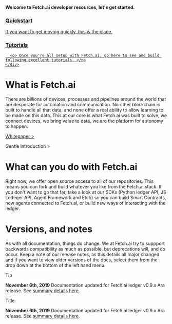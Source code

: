 <div class="grid-container">
  <div class="grid-item item1">
      <h4>Welcome to Fetch.ai developer resources, let's get started.</h4>
  </div>

  <a href="getting-started/quickstart/">
    <div class="grid-item item2">
      <h3>Quickstart</h3>
      <p> If you want to get moving quickly, this is the place.  </p>
    </div>
  </a>
  
  <a href="./tutorials/">
    <div class="grid-item item3">
      <h3>Tutorials</h3>
            
      <p> Once you're all setup with Fetch.ai, go here to see and build following excellent tutorials. </p>
    </div>
  </a>
  <div class="grid-item item_whole_row no-padding">
    <h1>What is Fetch.ai</h1>
    <p> There are billions of devices, processes and pipelines around the world that are desperate for automation and communication. No other blockchain is built to handle all that data, and none offer a real ability to allow learning to be made on this data. This at our core is what Fetch.ai was built to solve, we connect devices, we bring value to data, we are the platform for autonomy to happen. </p>
    <p><a href="https://fetch.ai/wp-content/uploads/2019/10/technical-introduction.pdf">Whitepaper > </a></p> 
    <p>Gentle introduction > </p>
  </div>
  <div class="grid-item item_whole_row no-padding">
    <h1>What can you do with Fetch.ai</h1>
    <p> Right now, we offer open source access to all of our repositories. This means you can fork and build whatever you like from the Fetch.ai stack. If you don't want to go that far, take a look at our SDKs (Python ledger API, JS Ledeger API, Agent Framework and Etch) so you can build Smart Contracts, new agents connected to Fetch.ai, or build new ways of interacting with the ledger.</p>
  </div>

  <div class="grid-item item_whole_row no-padding">
    <h1>Versions, and notes</h1>
      <p>As with all documentation, things do change. We at Fetch.ai try to suppport backwards compatibility as much as possible, but deprecations will, and do occur. Keep a note of our release notes, as this details all major changed and if you want to view older versions of the docs, select them from the drop down at the bottom of the left hand menu.</p>
  </div>
</div>

<!--/div--><!-- One closing div too many-->
<!-- stuff outside of tags (added a pre for now -->

<div class="admonition tip">
  <p class="admonition-title">Tip</p>
  <p><strong>November 6th, 2019</strong>
  Documentation updated for Fetch.ai ledger v0.9.x Ara release. See <a href="summary" target="_blank">summary details here</a>.</p>
</div>

<div class="admonition note">
  <p class="admonition-title">Title</p>
  <p><strong>November 6th, 2019</strong>
  Documentation updated for Fetch.ai ledger v0.9.x Ara release. See <a href="summary" target="_blank">summary details here</a>.</p>
</div>

<br/>
